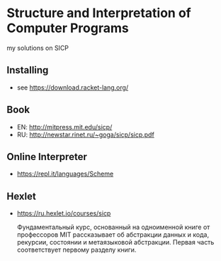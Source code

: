 # Structure and Interpretation of Computer Programs
my solutions on SICP

## Installing
* see https://download.racket-lang.org/

## Book
* EN: http://mitpress.mit.edu/sicp/
* RU: http://newstar.rinet.ru/~goga/sicp/sicp.pdf

## Online Interpreter
* https://repl.it/languages/Scheme


## Hexlet
* https://ru.hexlet.io/courses/sicp

  Фундаментальный курс, основанный на одноименной книге от профессоров MIT рассказывает об абстракции данных и кода, рекурсии, состоянии и метаязыковой абстракции. Первая часть соответствует первому разделу книги.
